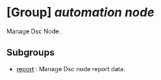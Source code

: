 # [Group] _automation node_

Manage Dsc Node.

## Subgroups

- [report](/Commands/automation/node/report/readme.md)
: Manage Dsc node report data.
